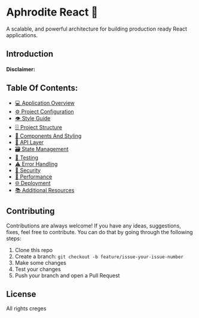 # Aphrodite React 🌱

[//]: # ([![MIT License]&#40;https://img.shields.io/github/license/alan2207/bulletproof-react&#41;]&#40;https://github.com/alan2207/bulletproof-react/blob/master/LICENCE&#41;)
[//]: # ([![CI]&#40;https://github.com/alan2207/bulletproof-react/actions/workflows/ci.yml/badge.svg&#41;]&#40;https://github.com/alan2207/bulletproof-react/actions/workflows/ci.yml&#41;)

A scalable, and powerful architecture for building production ready React applications.

## Introduction


#### Disclaimer:

## Table Of Contents:

- [💻 Application Overview](docs/application-overview.md)
- [⚙️ Project Configuration](docs/project-configuration.md)
- [👁️ Style Guide](docs/style-guide.md)
- [🗄️ Project Structure](docs/project-structure.md)
- [🧱 Components And Styling](docs/components-and-styling.md)
- [📡 API Layer](docs/api-layer.md)
- [🗃️ State Management](docs/state-management.md)
- [🧪 Testing](docs/testing.md)
- [⚠️ Error Handling](docs/error-handling.md)
- [🔐 Security](docs/security.md)
- [🚄 Performance](docs/performance.md)
- [🌐 Deployment](docs/deployment.md)
- [📚 Additional Resources](docs/additional-resources.md)

## Contributing

Contributions are always welcome! If you have any ideas, suggestions, fixes, feel free to contribute. You can do that by going through the following steps:

1. Clone this repo
2. Create a branch: `git checkout -b feature/issue-your-issue-number`
3. Make some changes
4. Test your changes
5. Push your branch and open a Pull Request

## License

All rights creges
